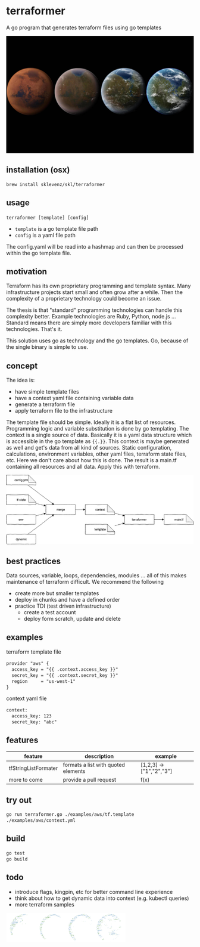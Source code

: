 # terraformer 
A go program that generates terraform files using go templates

![terraformer](doc/terraformer-planet.jpg)

## installation (osx)

```
brew install sklevenz/skl/terraformer 
```

## usage

`terraformer [template] [config]` 

- `template` is a go template file path 
- `config` is a yaml file path

The config.yaml will be read into a hashmap and can then be processed within the go template file.

## motivation

Terraform has its own proprietary programming and template syntax. Many infrastructure projects start small and often grow after a while. Then the complexity of a proprietary technology could become an issue. 

The thesis is that "standard" programming technologies can handle this complexity better. Example technologies are Ruby, Python, node.js ... Standard means there are simply more developers familiar with this technologies. That's it.

This solution uses go as technology and the go templates. Go, because of the single binary is simple to use. 

## concept

The idea is:
- have simple template files
- have a context yaml file containing variable data 
- generate a terraform file
- apply terraform file to the infrastructure

The template file should be simple. Ideally it is a flat list of resources. Programming logic and variable substitution is done by go templating.
The context is a single source of data. Basically it is a yaml data structure which is accessible in the go template as `{{.}}`. This context is maybe generated as well and get's data from all kind of sources. Static configuration, calculations, environment variables, other yaml files, terraform state files, etc. Here we don't care about how this is done. 
The result is a main.tf containing all resources and all data. Apply this with terraform.

![terraformer](doc/terraformer.png)


## best practices

Data sources, variable, loops, dependencies, modules ... all of this makes maintenance of terraform difficult. We recommend the following

- create more but smaller templates 
- deploy in chunks and have a defined order
- practice TDI (test driven infrastructure)
  - create a test account
  - deploy form scratch, update and delete
    


## examples

terraform template file

```
provider "aws" {
  access_key = "{{ .context.access_key }}"
  secret_key = "{{ .context.secret_key }}"
  region     = "us-west-1"
}
```

context yaml file

```
context:
  access_key: 123
  secret_key: "abc"
```

## features

| feature | description | example |
|---------|-------------|---------|
| tfStringListFormater | formats a list with quoted elements | [1,2,3] -> ["1","2","3"] |
| more to come | provide a pull request | f(x)  |

## try out 
```
go run terraformer.go ./examples/aws/tf.template ./examples/aws/context.yml
```

## build

```
go test
go build
```

## todo

- introduce flags, kingpin, etc for better command line experience
- think about how to get dynamic data into context (e.g. kubectl queries)
- more terraform samples

![terraformer](doc/terraformer-logo-small.png)

